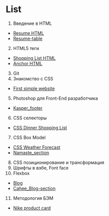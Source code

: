 # List

1.  Введение в HTML 
* [Resume HTML](https://n-lash.github.io/first-beetroot-repo/1/)
* [Resume-table](https://n-lash.github.io/first-beetroot-repo/1/resume_table/)
2.  HTML5 теги
* [Shopping List HTML](https://n-lash.github.io/first-beetroot-repo/2/1_Shopping-list/)
* [Anchor HTML](https://n-lash.github.io/first-beetroot-repo/2/2/)
3.  Git
4. Знакомство с CSS
* [First simple website](https://n-lash.github.io/first-beetroot-repo/Lessons/4_Lesson-work/)
5.  Photoshop для Front-End разработчика 
* [Kasper_footer](https://n-lash.github.io/first-beetroot-repo/Lessons/5_Lesson-work/)
6.  CSS селекторы
* [CSS Dinner Shopping List](https://n-lash.github.io/first-beetroot-repo/3_CSS-dinner-shopping-list/)
7.  CSS Box Model
* [CSS Weather Forecast](https://n-lash.github.io/first-beetroot-repo/4_CSS-Weather-Forecast/)
* [Namaste_section](https://n-lash.github.io/first-beetroot-repo/Lessons/7_Lesson-work/)
8.  CSS позиционирование и трансформация
9.  Шрифты в вэбе, Font face
10. Flexbox
* [Blog](https://n-lash.github.io/first-beetroot-repo/6_Blog_flexbox/)
* [Cahee_Blog-section](https://n-lash.github.io/first-beetroot-repo/Lessons/10_Cahee_Blog_flexbox/)
11. Методология БЭМ
* [Nike product card](https://n-lash.github.io/first-beetroot-repo/7_Nike_BEM/)

